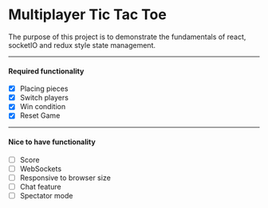# Multiplayer Tic Tac Toe
The purpose of this project is to demonstrate the fundamentals of react, socketIO and redux style state management.

---
#### Required functionality

* [x] Placing pieces
* [X] Switch players
* [X] Win condition
* [X] Reset Game

---
#### Nice to have functionality
* [ ] Score
* [ ] WebSockets
* [ ] Responsive to browser size
* [ ] Chat feature
* [ ] Spectator mode
